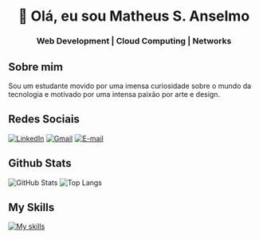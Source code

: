 <h1 align="Center">👋 Olá, eu sou Matheus S. Anselmo</h1>
<h3 align="center">Web Development | Cloud Computing | Networks</h3>

## Sobre mim
Sou um estudante movido por uma imensa curiosidade sobre o mundo da tecnologia e motivado por uma intensa paixão por arte e design.

## Redes Sociais
[![LinkedIn](https://img.shields.io/badge/LinkedIn-000?style=for-the-badge&logo=linkedin&logoColor=blue)](https://www.linkedin.com/in/matheus-souza-anselmo-aba10a215/) [![Gmail](https://img.shields.io/badge/Gmail-000?style=for-the-badge&logo=gmail&logoColor=red)](mailto:anselmo.souza2005@gmail.com) [![E-mail](https://img.shields.io/badge/-Email-000?style=for-the-badge&logo=microsoft-outlook&logoColor=007BFF)](mailto:anselmoma2005@outlook.com)

## Github Stats

![GitHub Stats](https://github-readme-stats.vercel.app/api?username=Ans3lmo&theme=transparent&bg_color=000&border_color=30A3DC&show_icons=true&icon_color=29C1E1&title_color=29C1E1&text_color=FFF) ![Top Langs](https://github-readme-stats-git-masterrstaa-rickstaa.vercel.app/api/top-langs/?username=Ans3lmo&bg_color=000&border_color=30A3DC&title_color=29C1E1&text_color=FFF)

## My Skills

[![My skills](https://skillicons.dev/icons?i=python,js,html,css,git,azure,aws)](https://skillicons.dev)
